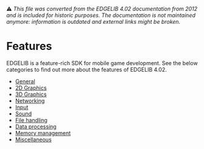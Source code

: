:warning: _This file was converted from the EDGELIB 4.02 documentation from 2012 and is included for historic purposes. The documentation is not maintained anymore: information is outdated and external links might be broken._

# Features
EDGELIB is a feature-rich SDK for mobile game development. See the below categories to find out more about the features of EDGELIB 4.02.

* [General](features_general.md)
* [2D Graphics](features_2dgraphics.md)
* [3D Graphics](features_3dgraphics.md)
* [Networking](features_networking.md)
* [Input](features_input.md)
* [Sound](features_sound.md)
* [File handling](features_filehandling.md)
* [Data processing](features_dataprocessing.md)
* [Memory management](features_memorymanagement.md)
* [Miscellaneous](features_miscellaneous.md)

